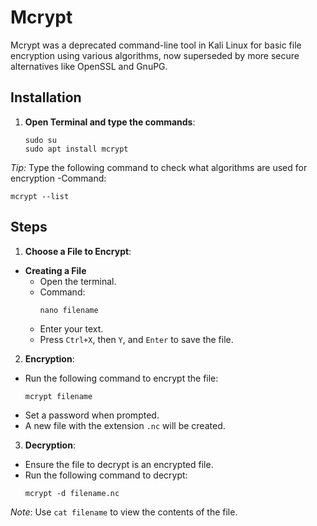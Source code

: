 # Mcrypt
Mcrypt was a deprecated command-line tool in Kali Linux for basic file encryption using various algorithms, now superseded by more secure alternatives like OpenSSL and GnuPG.
## Installation
1. **Open Terminal and type the commands**:
   
   ```
   sudo su
   sudo apt install mcrypt
   ```
*Tip:* Type the following command to check what algorithms are used for encryption
  -Command:

```
mcrypt --list
```

## Steps
1. **Choose a File to Encrypt**:
- **Creating a File**
  - Open the terminal.
  - Command:
    ```
    nano filename
    ```
  - Enter your text.
  - Press `Ctrl+X`, then `Y`, and `Enter` to save the file.

2. **Encryption**:
- Run the following command to encrypt the file:
  ```
  mcrypt filename
  ```
- Set a password when prompted.
- A new file with the extension `.nc` will be created.

3. **Decryption**:
- Ensure the file to decrypt is an encrypted file.
- Run the following command to decrypt:
  ```
  mcrypt -d filename.nc
  ```

*Note*: Use `cat filename` to view the contents of the file.

   
